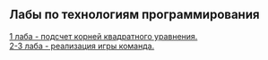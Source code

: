 ## Лабы по технологиям программирования

<a href="https://github.com/Black-Viking-63/LW_1_TP">1 лаба - подсчет корней квадратного уравнения.</a><br>
<a href="https://github.com/Black-Viking-63/Komanda_TP">2-3 лаба - реализация игры команда.</a>
